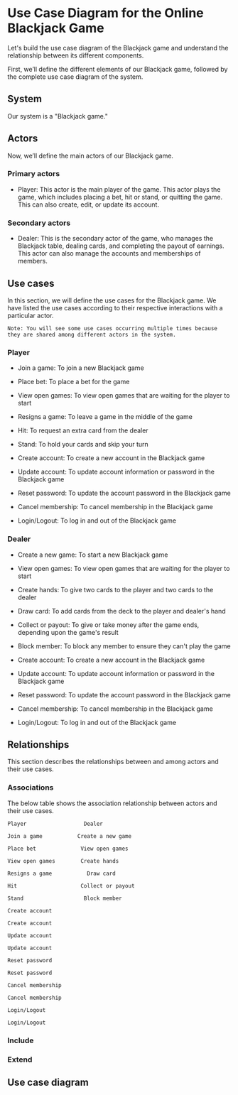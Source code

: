 # Use Case Diagram for the Online Blackjack Game
Let's build the use case diagram of the Blackjack game and understand the relationship between its different components.

First, we’ll define the different elements of our Blackjack game, followed by the complete use case diagram of the system.

## System
Our system is a "Blackjack game."

## Actors
Now, we’ll define the main actors of our Blackjack game.

### Primary actors
- Player: This actor is the main player of the game. This actor plays the game, which includes placing a bet, hit or stand, or quitting the game. This can also create, edit, or update its account.

### Secondary actors
- Dealer: This is the secondary actor of the game, who manages the Blackjack table, dealing cards, and completing the payout of earnings. This actor can also manage the accounts and memberships of members.

## Use cases
In this section, we will define the use cases for the Blackjack game. We have listed the use cases according to their respective interactions with a particular actor.
```
Note: You will see some use cases occurring multiple times because they are shared among different actors in the system.
```
### Player
- Join a game: To join a new Blackjack game

- Place bet: To place a bet for the game

- View open games: To view open games that are waiting for the player to start

- Resigns a game: To leave a game in the middle of the game

- Hit: To request an extra card from the dealer

- Stand: To hold your cards and skip your turn

- Create account: To create a new account in the Blackjack game

- Update account: To update account information or password in the Blackjack game

- Reset password: To update the account password in the Blackjack game

- Cancel membership: To cancel membership in the Blackjack game

- Login/Logout: To log in and out of the Blackjack game

### Dealer
- Create a new game: To start a new Blackjack game

- View open games: To view open games that are waiting for the player to start

- Create hands: To give two cards to the player and two cards to the dealer

- Draw card: To add cards from the deck to the player and dealer's hand

- Collect or payout: To give or take money after the game ends, depending upon the game's result

- Block member: To block any member to ensure they can't play the game

- Create account: To create a new account in the Blackjack game

- Update account: To update account information or password in the Blackjack game

- Reset password: To update the account password in the Blackjack game

- Cancel membership: To cancel membership in the Blackjack game

- Login/Logout: To log in and out of the Blackjack game

## Relationships
This section describes the relationships between and among actors and their use cases.

### Associations
The below table shows the association relationship between actors and their use cases.

```
Player                  Dealer

Join a game           Create a new game

Place bet              View open games

View open games        Create hands

Resigns a game           Draw card

Hit                    Collect or payout

Stand                   Block member

Create account

Create account

Update account

Update account

Reset password

Reset password

Cancel membership

Cancel membership

Login/Logout

Login/Logout

```

### Include
### Extend
## Use case diagram
